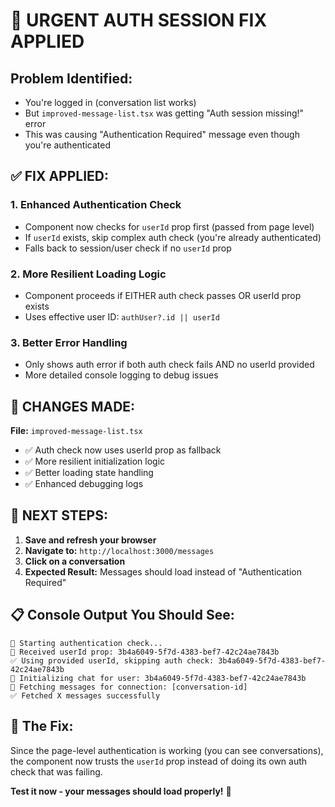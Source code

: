 # 🚨 URGENT AUTH SESSION FIX APPLIED

## Problem Identified:

- You're logged in (conversation list works)
- But `improved-message-list.tsx` was getting "Auth session missing!" error
- This was causing "Authentication Required" message even though you're authenticated

## ✅ FIX APPLIED:

### 1. Enhanced Authentication Check

- Component now checks for `userId` prop first (passed from page level)
- If `userId` exists, skip complex auth check (you're already authenticated)
- Falls back to session/user check if no `userId` prop

### 2. More Resilient Loading Logic

- Component proceeds if EITHER auth check passes OR userId prop exists
- Uses effective user ID: `authUser?.id || userId`

### 3. Better Error Handling

- Only shows auth error if both auth check fails AND no userId provided
- More detailed console logging to debug issues

## 🔧 CHANGES MADE:

**File:** `improved-message-list.tsx`

- ✅ Auth check now uses userId prop as fallback
- ✅ More resilient initialization logic
- ✅ Better loading state handling
- ✅ Enhanced debugging logs

## 🚀 NEXT STEPS:

1. **Save and refresh your browser**
2. **Navigate to:** `http://localhost:3000/messages`
3. **Click on a conversation**
4. **Expected Result:** Messages should load instead of "Authentication Required"

## 📋 Console Output You Should See:

```
🔐 Starting authentication check...
🔐 Received userId prop: 3b4a6049-5f7d-4383-bef7-42c24ae7843b
✅ Using provided userId, skipping auth check: 3b4a6049-5f7d-4383-bef7-42c24ae7843b
🚀 Initializing chat for user: 3b4a6049-5f7d-4383-bef7-42c24ae7843b
📨 Fetching messages for connection: [conversation-id]
✅ Fetched X messages successfully
```

## 🎯 The Fix:

Since the page-level authentication is working (you can see conversations), the component now trusts the `userId` prop instead of doing its own auth check that was failing.

**Test it now - your messages should load properly!** 🚀
